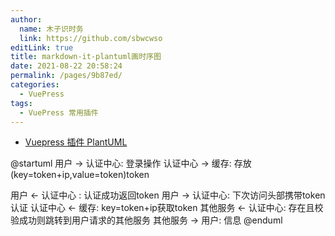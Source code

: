```yaml
---
author: 
  name: 木子识时务
  link: https://github.com/sbwcwso
editLink: true
title: markdown-it-plantuml画时序图
date: 2021-08-22 20:58:24
permalink: /pages/9b87ed/
categories: 
  - VuePress
tags: 
  - VuePress 常用插件
---
```


- [Vuepress 插件 PlantUML](https://www.wkii.net/Tech/vuepress-add-plantUML-plugin.html#plantuml)

@startuml
用户 -> 认证中心: 登录操作
认证中心 -> 缓存: 存放(key=token+ip,value=token)token

用户 <- 认证中心 : 认证成功返回token
用户 -> 认证中心: 下次访问头部携带token认证
认证中心 <- 缓存: key=token+ip获取token
其他服务 <- 认证中心: 存在且校验成功则跳转到用户请求的其他服务
其他服务 -> 用户: 信息
@enduml
